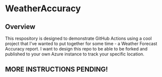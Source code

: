# WeatherAccuracy

## Overview

This respository is designed to demonstrate GitHub Actions using a cool project that I've wanted to put together for some time - a Weather Forecast Accuracy report. I want to design this repo to be able to be forked and published to your own Azure instance to track your specific location.

## MORE INSTRUCTIONS PENDING!